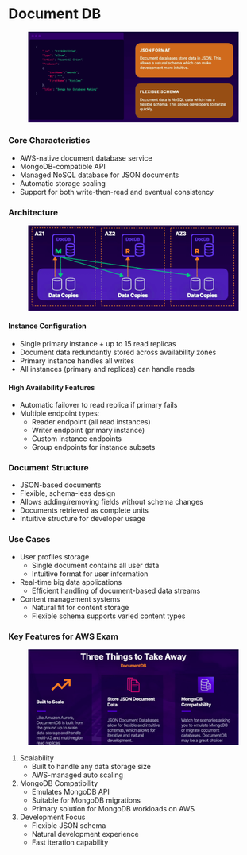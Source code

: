 # Document DB

<figure><img src="../../../../.gitbook/assets/image (18) (1) (1) (1) (1) (1).png" alt=""><figcaption></figcaption></figure>

### Core Characteristics

* AWS-native document database service
* MongoDB-compatible API
* Managed NoSQL database for JSON documents
* Automatic storage scaling
* Support for both write-then-read and eventual consistency

### Architecture

<figure><img src="../../../../.gitbook/assets/image (19) (1) (1) (1) (1) (1).png" alt=""><figcaption></figcaption></figure>

#### Instance Configuration

* Single primary instance + up to 15 read replicas
* Document data redundantly stored across availability zones
* Primary instance handles all writes
* All instances (primary and replicas) can handle reads

#### High Availability Features

* Automatic failover to read replica if primary fails
* Multiple endpoint types:
  * Reader endpoint (all read instances)
  * Writer endpoint (primary instance)
  * Custom instance endpoints
  * Group endpoints for instance subsets

### Document Structure

* JSON-based documents
* Flexible, schema-less design
* Allows adding/removing fields without schema changes
* Documents retrieved as complete units
* Intuitive structure for developer usage

### Use Cases

* User profiles storage
  * Single document contains all user data
  * Intuitive format for user information
* Real-time big data applications
  * Efficient handling of document-based data streams
* Content management systems
  * Natural fit for content storage
  * Flexible schema supports varied content types

### Key Features for AWS Exam

<figure><img src="../../../../.gitbook/assets/image (20) (1) (1) (1) (1) (1).png" alt=""><figcaption></figcaption></figure>

1. Scalability
   * Built to handle any data storage size
   * AWS-managed auto scaling
2. MongoDB Compatibility
   * Emulates MongoDB API
   * Suitable for MongoDB migrations
   * Primary solution for MongoDB workloads on AWS
3. Development Focus
   * Flexible JSON schema
   * Natural development experience
   * Fast iteration capability
